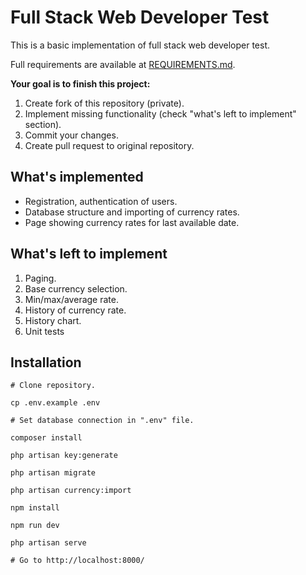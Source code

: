 # Full Stack Web Developer Test

This is a basic implementation of full stack web developer test.

Full requirements are available at [REQUIREMENTS.md](REQUIREMENTS.md).

**Your goal is to finish this project:**

1. Create fork of this repository (private).
2. Implement missing functionality (check "what's left to implement" section).
3. Commit your changes.
4. Create pull request to original repository.

## What's implemented

* Registration, authentication of users.
* Database structure and importing of currency rates.
* Page showing currency rates for last available date.

## What's left to implement

1. Paging.
2. Base currency selection.
3. Min/max/average rate.
4. History of currency rate.
5. History chart.
6. Unit tests

## Installation

```
# Clone repository.

cp .env.example .env

# Set database connection in ".env" file.

composer install

php artisan key:generate

php artisan migrate

php artisan currency:import

npm install

npm run dev

php artisan serve

# Go to http://localhost:8000/
```

